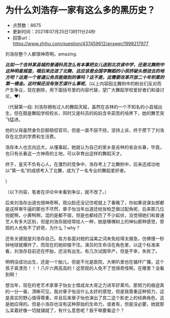 # 为什么刘浩存一家有这么多的黑历史？
- 点赞数：8675
- 更新时间：2021年07月25日13时11分24秒
- 回答url：https://www.zhihu.com/question/437459612/answer/1998217977
<body>
 <p data-pid="V63KhX0h">刘浩存整个人都很神奇啊。amazing.</p>
 <p data-pid="PQ7ZJ1BR"><b><i>比如一个吉林某县城的普通科员怎么有本事把女儿送到北京读中学，还是北舞附中这种明星摇篮，哦后来还进了北舞，这应该是全国学舞蹈的小孩挤破头想进去的地方吧？这是一个普通公务员能做到的事吗？这不是，这需要改革开放二十年积累的第一桶金。这时候还没有张艺谋什么事呢</i></b>。(以上内容因北舞附中的粉丝们反对而产生争议，现在删除，用下面括号里的内容代替，望广大舞蹈学校爱好者们和谐讨论，❤)</p>
 <p data-pid="0SNgkDH5">（代替第一段: 刘浩存拥有过人的舞蹈天赋，虽然在吉林的一个不知名的小县城出生，但在既是舞蹈学校校长，同时又是科员的妈妈含辛茹苦的培养下，她的舞艺突飞猛进。</p>
 <p data-pid="fIgnH4Uh">他的父母虽然身负巨额赔偿官司，但是一直不屈不挠，坚持上诉，终于攒下了刘浩存在北京的学费和生活费。</p>
 <p data-pid="1DhlmsrM">浩存本人也志向远大，从懂事起，她就认为自己的家乡是吉林的省会长春，毕竟，也只有长春这一方神奇的土地，可以孕育出这样的舞蹈天才。</p>
 <p data-pid="Jeb__1bA">终于，皇天不负有心人，在激烈的竞争中，浩存考上了北舞附中，后来还成功地以“第一名”的成绩考入了北舞，成为了一名专业的舞蹈爱好者。</p>
 <p data-pid="sT2pidJ8">）</p>
 <p data-pid="szjzvdDY">（以下内容，笔者在评论中未看到争议，就不改了。）</p>
 <p data-pid="eLmPOIt-">后来刘浩存出道也很神奇啊，观众脸还没记住呢就上了春晚了，你如果说谋女郎都是这样审牛逼的那也不尽然，章子怡当年出道还给张柏芝做过配角呢，后来那几位倪妮啊，小黄鸭啊，混的是都不错，但是也都经历了不少起伏，没觉得她们和普通艺人有多大区别，但是刘浩存就经常给人一种，她是哪棵树上的神仙那种感觉，旁观的人也免不了好奇，为什么？why？</p>
 <p data-pid="49fePr2m">还有关键就是刘浩存自己。各方各面对她的溢美之词未免给得太猴急，仿佛慢一秒钟地球就爆炸了，而现在的她却接不住。演员的生命活在角色里，以这个标准来看，刘浩存目前还在怀胎，还没有出生。有几次试图早产，但是不幸，失败了。</p>
 <p data-pid="Lg0vn5WB">明明没成功出生，还是一个胎儿，但是不光是医院，大喇叭里也在循环广播，这个孩子真漂亮！！！八斤六两高高的！这旁观的人免不了觉得奇怪啊，在哪里？没看到啊！</p>
 <p data-pid="nhHbXV8D">想当年，现在的老艺术家章子怡女士借成龙大哥之力进军好莱坞，那努力的痕迹真的一分一毫，清晰可见，我对章子怡没什么太好的感觉，但是我尊重这种努力，这是真实的野心值得尊重，并且后来章子怡也演出了宫二这个影史上的经典角色，这是她应得的。但是小浩存也没有这种原始的生命力，或者有，但是没必要，她就那么呆着好像一切就铺就了，有什么意思呢？我干嘛要看这个？</p>
</body>